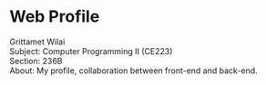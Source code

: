 # Web Profile  
Grittamet Wilai  
Subject: Computer Programming II (CE223)  
Section: 236B  
About: My profile, collaboration between front-end and back-end.
